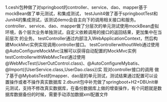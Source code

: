 1.ceshi包种做了对springboot的controller、service、dao、mapper基于mockBean做了单元测试，和集成测试，
  testJunit4做了基于springbootTest和Junit4的集成测试，该测试demo会自主向下的调用相关接口和服务。
  controller、service、dao、mapper做了分层次的单元测试使用mockBean虚拟环境，各个层次业务单独测试，自定义依赖调用的接口的返回结果，更加集中在当前层次   的业务。
  testController通过内部注入WebApplicationContext，然后构建MockMvc实例实现调用controller接口。
  testControllerwithoutWeb通过使用@AutoConfigureMockMvc注解可以获得自动配置的MockMvc实例
  testControllerwithWebMvcTest通过使用@WebMvcTest(UserOutControl.class)、@AutoConfigureMybatis、@Import({UserService.class,UserDao.class})实   现对controller接口的调用
  做了基于@MybatisTest的mapper、dao层的单元测试，测试结果通过配置可以设置操作或者不操作真实数据库
2.dbunit包中补充做了springboot+H2+DBUnit单元测试，支持不修改真实数据库，在备份数据库上做的增查操作，有个问题就是数据库数据备份的时候，需要手动添加数据xml配置文件
